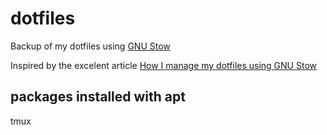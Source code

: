 # dotfiles

Backup of my dotfiles using [GNU Stow](https://www.gnu.org/software/stow/)

Inspired by the excelent article [How I manage my dotfiles using GNU Stow](https://tamerlan.dev/how-i-manage-my-dotfiles-using-gnu-stow/)

## packages installed with apt
tmux
